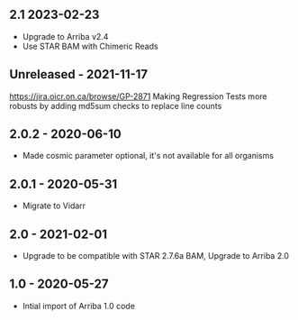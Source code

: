 ## 2.1 2023-02-23
- Upgrade to Arriba v2.4
- Use STAR BAM with Chimeric Reads
## Unreleased - 2021-11-17
https://jira.oicr.on.ca/browse/GP-2871 Making Regression Tests more robusts by adding md5sum checks to replace line counts
## 2.0.2 - 2020-06-10
- Made cosmic parameter optional, it's not available for all organisms
## 2.0.1 - 2020-05-31
- Migrate to Vidarr
## 2.0 - 2021-02-01
- Upgrade to be compatible with STAR 2.7.6a BAM, Upgrade to Arriba 2.0
## 1.0 - 2020-05-27
- Intial import of Arriba 1.0 code
